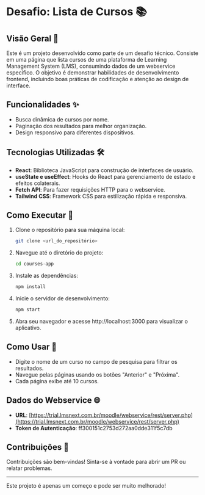 # Desafio: Lista de Cursos 📚

## Visão Geral 🌟

Este é um projeto desenvolvido como parte de um desafio técnico. Consiste em uma página que lista cursos de uma plataforma de Learning Management System (LMS), consumindo dados de um webservice específico. O objetivo é demonstrar habilidades de desenvolvimento frontend, incluindo boas práticas de codificação e atenção ao design de interface.

## Funcionalidades ✨

- Busca dinâmica de cursos por nome.
- Paginação dos resultados para melhor organização.
- Design responsivo para diferentes dispositivos.

## Tecnologias Utilizadas 🛠️

- **React**: Biblioteca JavaScript para construção de interfaces de usuário.
- **useState e useEffect**: Hooks do React para gerenciamento de estado e efeitos colaterais.
- **Fetch API**: Para fazer requisições HTTP para o webservice.
- **Tailwind CSS**: Framework CSS para estilização rápida e responsiva.

## Como Executar 🚀

1. Clone o repositório para sua máquina local:

   ```bash
   git clone <url_do_repositório>

2. Navegue até o diretório do projeto:

   ```bash
   cd courses-app

3. Instale as dependências:

   ```bash
   npm install

4. Inicie o servidor de desenvolvimento:

   ```bash
   npm start

5. Abra seu navegador e acesse http://localhost:3000 para visualizar o aplicativo. 


## Como Usar 🚀
- Digite o nome de um curso no campo de pesquisa para filtrar os resultados.
- Navegue pelas páginas usando os botões "Anterior" e "Próxima".
- Cada página exibe até 10 cursos.

## Dados do Webservice 🌐
- **URL**: [https://trial.lmsnext.com.br/moodle/webservice/rest/server.php](https://trial.lmsnext.com.br/moodle/webservice/rest/server.php)
- **Token de Autenticação**: ff300151c2753d272aa0dde311f5c7db

## Contribuições 🤝
Contribuições são bem-vindas! Sinta-se à vontade para abrir um PR ou relatar problemas.


   
---
Este projeto é apenas um começo e pode ser muito melhorado!